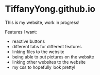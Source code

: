 # TiffanyYong.github.io

This is my website, work in progress!

Features I want: 

- reactive buttons
- different tabs for different features
- linking files to the website
- being able to put pictures on the website
- linking other websites to the website
- my css to hopefully look pretty!
